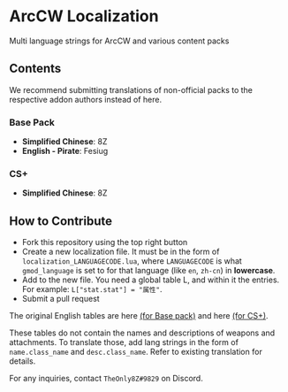 # ArcCW Localization
Multi language strings for ArcCW and various content packs

## Contents

We recommend submitting translations of non-official packs to the respective addon authors instead of here.

### Base Pack

- **Simplified Chinese**: 8Z
- **English - Pirate**: Fesiug

### CS+

- **Simplified Chinese**: 8Z

## How to Contribute

- Fork this repository using the top right button
- Create a new localization file. It must be in the form of `localization_LANGUAGECODE.lua`, where `LANGUAGECODE` is what `gmod_language` is set to for that language (like `en`, `zh-cn`) in **lowercase**.
- Add to the new file. You need a global table L, and within it the entries. For example: `L["stat.stat"] = "属性"`.
- Submit a pull request

The original English tables are here [(for Base pack)](https://github.com/HaodongMo/ArcCW/blob/master/lua/arccw/shared/languages/base_en.lua) and here [(for CS+)](https://github.com/HaodongMo/ArcCW-CS-/blob/master/lua/arccw/shared/languages/csp_en.lua).

These tables do not contain the names and descriptions of weapons and attachments. To translate those, add lang strings in the form of `name.class_name` and `desc.class_name`. Refer to existing translation for details.

For any inquiries, contact `TheOnly8Z#9829` on Discord.
